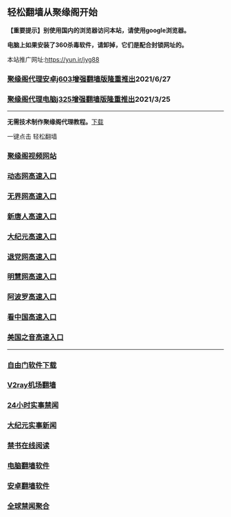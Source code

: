 ## 轻松翻墙从聚缘阁开始

**【重要提示】别使用国内的浏览器访问本站，请使用google浏览器。**

**电脑上如果安装了360杀毒软件，请卸掉，它们是配合封锁网址的。**

本站推广网址:https://yun.ir/jyg88

### [聚缘阁代理安卓j603增强翻墙版隆重推出](https://gitlab.com/juyuange/2/-/raw/master/j603.apk)2021/6/27

### [聚缘阁代理电脑j325增强翻墙版隆重推出](https://gitlab.com/juyuange/2/-/raw/master/j325dn.rar)2021/3/25

***



**无需技术制作聚缘阁代理教程。**[下载](https://gitlab.com/j25414/jyg/-/raw/master/jygdl.rar)

一键点击 轻松翻墙




### [聚缘阁视频网站](https://23.feeer.tk)

### [动态网高速入口](https://89.swewg.tk/rree/h444p)

### [无界网高速入口](https://89.swewg.tk/ahhcuu/h12t)

### [新唐人高速入口](https://89.swewg.tk/mmmmck/h5t)

### [大纪元高速入口](https://89.swewg.tk/uufuuy/h7t)

### [退党网高速入口](https://89.swewg.tk/ddooe/d8h)

### [明慧网高速入口](https://89.swewg.tk/dddww/d6v)

### [阿波罗高速入口](https://89.swewg.tk/ddoo/v13a)

### [看中国高速入口](https://89.swewg.tk/dddge/d11n)

### [美国之音高速入口](https://89.swewg.tk/ccddgy/d18m)

***






### [自由门软件下载](https://git.io/skyfree)

### [V2ray机场翻墙](https://github.com/bannedbook/fanqiang/wiki/V2ray%E6%9C%BA%E5%9C%BA)

### [24小时实事禁闻](https://github.com/fyvn2199/djy/blob/master/gb/n24hr.md?dfh#1)

### [大纪元实事新闻](https://github.com/fyvn2199/djy/blob/master/gb/nsc413.md?dfh#1)

### [禁书在线阅读](https://github.com/txyzum203/djy/blob/master/gb/9p.md?flntdtv#1)

### [电脑翻墙软件](https://github.com/Alvin9999/new-pac/wiki)

### [安卓翻墙软件](https://git.io/afq)

### [全球禁闻聚合](https://github.com/gfw-breaker/banned-news1/blob/master/README.md)












